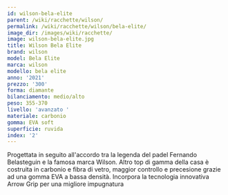 ```yaml
---
id: wilson-bela-elite
parent: /wiki/racchette/wilson/
permalink: /wiki/racchette/wilson/bela-elite/
image_dir: /images/wiki/racchette/
image: wilson-bela-elite.jpg
title: Wilson Bela Elite
brand: wilson
model: Bela Elite
marca: wilson
modello: bela elite
anno: '2021'
prezzo: '300'
forma: diamante
bilanciamento: medio/alto
peso: 355-370
livello: 'avanzato '
materiale: carbonio
gomma: EVA soft
superficie: ruvida
index: '2'
---
```

Progettata in seguito all'accordo tra la legenda del padel Fernando Belasteguin e la famosa marca Wilson. Altro top di gamma della casa è costruita in carbonio e fibra di vetro, maggior controllo e precesione grazie ad una gomma EVA a bassa densità. Incorpora la tecnologia innovativa Arrow Grip per una migliore impugnatura